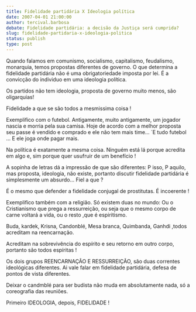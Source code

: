 ```yaml
---
title: Fidelidade partidária X Ideologia política
date: 2007-04-01 21:00:00
author: tercival.barbosa
debate: Fidelidade partidária: a decisão da Justiça será cumprida?
slug: fidelidade-partidaria-x-ideologia-politica
status: publish 
type: post
---
```


Quando falamos em comunismo, socialismo, capitalismo, feudalismo, monarquia, temos propostas diferentes de governo. O que determina a fidelidade partidária não é uma obrigatoriedade imposta por lei. É a convicção do individuo em uma ideologia política.  

  

Os partidos não tem ideologia, proposta de governo muito menos, são oligarquias!  

Fidelidade a que se são todos a mesmissima coisa !  

Exemplifico com o futebol. Antigamente, muito antigamente, um jogador nascia e morria pela sua camisa. Hoje de acordo com a melhor proposta seu passe é vendido e comprado e ele não tem mais time... ´E tudo futebol ... E ele joga onde pagar mais.  

Na política é exatamente a mesma coisa. Ninguém está lá porque acredita em algo e, sim porque quer usufruir de um benefício !  

A sopinha de letras dá a impressão de que são diferentes: P isso, P aquilo, mas proposta, ideologia, não existe, portanto discutir fidelidade partidária é simplesmente um absurdo... Fiel a que ?  

É o mesmo que defender a fidelidade conjugal de prostitutas. É incoerente !  

Exemplifico também com a religião. Só existem duas no mundo: Ou o Cristianismo que prega a ressurreição, ou seja que o mesmo corpo de carne voltará a vida, ou o resto ,que é espiritismo.  

Buda, kardek, Krisna, Candonblé, Mesa branca, Quimbanda, Ganhdi ,todos acreditam na reencarnação.   

Acreditam na sobrevivência do espírito e seu retorno em outro corpo, portanto são todos espíritas !  

Os dois grupos REENCARNAÇÃO E RESSURREIÇÃO, são duas correntes ideológicas diferentes. Ai vale falar em fidelidade partidária, defesa de pontos de vista diferentes.  

Deixar o candmblé para ser budista não muda em absolutamente nada, só a coreografia das reuniões.  

Primeiro IDEOLOGIA, depois, FIDELIDADE !
